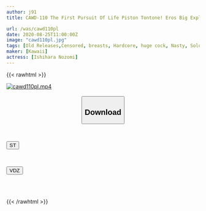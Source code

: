 ```yaml
---
author: j91
title: CAWD-110 The First Pursuit Of Life Piston Tontone! Eros Big Explosion On The Verge Of Dehydration Symptoms Iki Tide Leaked Echi Echi Awakening Special Ishihara Hope

url: /was/cawd110pl
date: 2020-08-25T11:00:00Z
image: "cawd110pl.jpg"
tags: [Old Releases,Censored, breasts, Hardcore, huge cock, Nasty, Solowork, Squirting]
maker: [Kawaii]
actress: [Ishihara Nozomi]
---
```



{{< rawhtml >}}

<div class="video" data-videoid="bg79Q1Kl4AUP9DW">
    <a href="javascript:;">
        <img src="/was/cawd110pl/cawd110pl.jpg" width="WIDTH" height="HEIGHT" alt="cawd110pl.mp4" loading="lazy">
    </a>
</div>

<script type="text/javascript" src="https://j91.asia/asset/on-demand-st.js"></script>

<br>
  <link rel="stylesheet" href="https://j91.asia/asset/bs5.css">
  
  <center>
  <button class="btn btn-primary" type="button" data-bs-toggle="collapse" data-bs-target=".multi-collapse" aria-expanded="false" aria-controls="multiCollapseExample1 multiCollapseExample2"><h2>Download</h2></button></center>
</p>
<div class="row">
  <div class="col">
    <div class="collapse multi-collapse" id="multiCollapseExample1">
      <div class="card card-body">
	      	      <br>
<div class="buttons">  
<p><a href="https://streamtape.to/v/bg79Q1Kl4AUP9DW" target="_blank"><button class="btn-hover color-3"><i class="fa fa-download"></i> ST</button></a></p></div>
    </div>
  </div>
</div>
  <div class="col">
    <div class="collapse multi-collapse" id="multiCollapseExample2">
      <div class="card card-body">
	      <br>
<div class="buttons">
<p><a href="https://vidoza.net/t6n0om2jid5d" target="_blank"><button class="btn-hover color-1"><i class="fa fa-download"></i> VDZ</button></a></p></div>
<br><br>
      </div>
    </div>
  </div>
</div>

{{< /rawhtml >}}